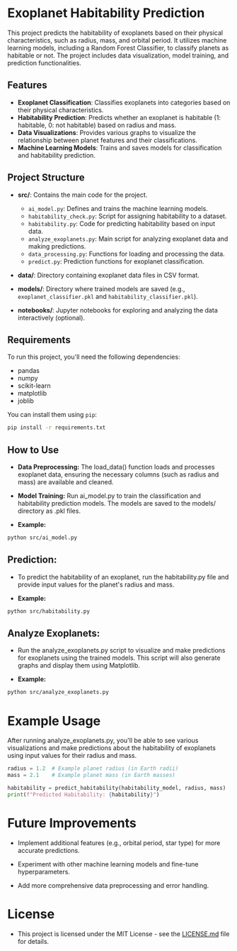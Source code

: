 # Exoplanet Habitability Prediction

This project predicts the habitability of exoplanets based on their physical characteristics, such as radius, mass, and orbital period. It utilizes machine learning models, including a Random Forest Classifier, to classify planets as habitable or not. The project includes data visualization, model training, and prediction functionalities.

## Features

- **Exoplanet Classification**: Classifies exoplanets into categories based on their physical characteristics.
- **Habitability Prediction**: Predicts whether an exoplanet is habitable (1: habitable, 0: not habitable) based on radius and mass.
- **Data Visualizations**: Provides various graphs to visualize the relationship between planet features and their classifications.
- **Machine Learning Models**: Trains and saves models for classification and habitability prediction.

## Project Structure

- **src/**: Contains the main code for the project.
  - `ai_model.py`: Defines and trains the machine learning models.
  - `habitability_check.py`: Script for assigning habitability to a dataset.
  - `habitability.py`: Code for predicting habitability based on input data.
  - `analyze_exoplanets.py`: Main script for analyzing exoplanet data and making predictions.
  - `data_processing.py`: Functions for loading and processing the data.
  - `predict.py`: Prediction functions for exoplanet classification.

- **data/**: Directory containing exoplanet data files in CSV format.
- **models/**: Directory where trained models are saved (e.g., `exoplanet_classifier.pkl` and `habitability_classifier.pkl`).
- **notebooks/**: Jupyter notebooks for exploring and analyzing the data interactively (optional).

## Requirements

To run this project, you'll need the following dependencies:

- pandas
- numpy
- scikit-learn
- matplotlib
- joblib

You can install them using `pip`:

```bash
pip install -r requirements.txt
```
## How to Use
- **Data Preprocessing:** The load_data() function loads and processes exoplanet data, ensuring the necessary columns (such as radius and mass) are available and cleaned.

- **Model Training:** Run ai_model.py to train the classification and habitability prediction models. The models are saved to the models/ directory as .pkl files.

- **Example:**
```bash
python src/ai_model.py
```
## Prediction:

- To predict the habitability of an exoplanet, run the habitability.py file and provide input values for the planet's radius and mass.

- **Example:**
```bash
python src/habitability.py
```

## Analyze Exoplanets:

- Run the analyze_exoplanets.py script to visualize and make predictions for exoplanets using the trained models. This script will also generate graphs and display them using Matplotlib.

- **Example:**
```bash
python src/analyze_exoplanets.py
```

# Example Usage

After running analyze_exoplanets.py, you'll be able to see various visualizations and make predictions about the habitability of exoplanets using input values for their radius and mass.
```python
radius = 1.2  # Example planet radius (in Earth radii)
mass = 2.1    # Example planet mass (in Earth masses)

habitability = predict_habitability(habitability_model, radius, mass)
print(f"Predicted Habitability: {habitability}")
```

# Future Improvements
- Implement additional features (e.g., orbital period, star type) for more accurate predictions.

- Experiment with other machine learning models and fine-tune hyperparameters.

- Add more comprehensive data preprocessing and error handling.

# License
- This project is licensed under the MIT License - see the [LICENSE.md](LICENSE.md) file for details.
